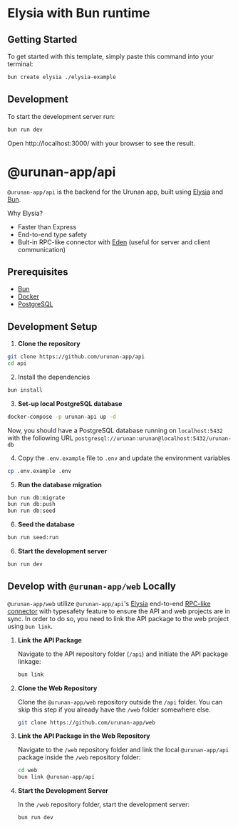 # Elysia with Bun runtime

## Getting Started

To get started with this template, simply paste this command into your terminal:

```bash
bun create elysia ./elysia-example
```

## Development

To start the development server run:

```bash
bun run dev
```

Open http://localhost:3000/ with your browser to see the result.

# @urunan-app/api

`@urunan-app/api` is the backend for the Urunan app, built using [Elysia](https://elysiajs.com/) and [Bun](https://bun.sh/).

Why Elysia?

- Faster than Express
- End-to-end type safety
- Bult-in RPC-like connector with [Eden](https://elysiajs.com/eden/overview) (useful for server and client communication)

## Prerequisites

- [Bun](https://bun.sh/)
- [Docker](https://www.docker.com/)
- [PostgreSQL](https://www.postgresql.org/)

## Development Setup

1. **Clone the repository**

```bash
git clone https://github.com/urunan-app/api
cd api
```

2. Install the dependencies

```bash
bun install
```

3. **Set-up local PostgreSQL database**

```bash
docker-compose -p urunan-api up -d
```

Now, you should have a PostgreSQL database running on `localhost:5432` with the following URL `postgresql://urunan:urunan@localhost:5432/urunan-db`

4. Copy the `.env.example` file to `.env` and update the environment variables

```bash
cp .env.example .env
```

5. **Run the database migration**

```bash
bun run db:migrate
bun run db:push
bun run db:seed
```

6. **Seed the database**

```bash
bun run seed:run
```

6. **Start the development server**

```bash
bun run dev
```

## Develop with `@urunan-app/web` Locally

`@urunan-app/web` utilize `@urunan-app/api`'s [Elysia](https://elysiajs.com) end-to-end [RPC-like connector](https://elysiajs.com/eden/overview) with typesafety feature to ensure the API and web projects are in sync. In order to do so, you need to link the API package to the web project using `bun link`.

1. **Link the API Package**

   Navigate to the API repository folder (`/api`) and initiate the API package linkage:

   ```bash
   bun link
   ```

2. **Clone the Web Repository**

   Clone the `@urunan-app/web` repository outside the `/api` folder. You can skip this step if you already have the `/web` folder somewhere else.

   ```bash
   git clone https://github.com/urunan-app/web
   ```

3. **Link the API Package in the Web Repository**

   Navigate to the `/web` repository folder and link the local `@urunan-app/api` package inside the `/web` repository folder:

   ```bash
   cd web
   bun link @urunan-app/api
   ```

4. **Start the Development Server**

   In the `/web` repository folder, start the development server:

   ```bash
   bun run dev
   ```
